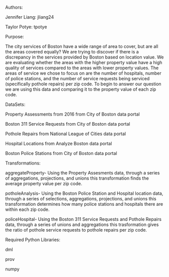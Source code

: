 
Authors:

  Jennifer Liang: jliang24 
  
  Taylor Potye: tpotye 

Purpose:

The city services of Boston have a wide range of area to cover, but are all the areas covered equally? We are trying to discover if there is a discrepancy in the services provided by Boston based on location value. We are evaluating whether the areas with the higher property value have a high quality of services compared to the areas with lower property values. The areas of service we chose to focus on are the number of hospitals, number of police stations, and the number of service requests being serviced (specifically pothole repairs) per zip code. To begin to answer our question we are using this data and comparing it to the property value of each zip code. 

DataSets:

  Property Assessments from 2016 from City of Boston data portal
  
  Boston 311 Service Requests from City of Boston data portal
  
  Pothole Repairs from National League of Cities data portal
  
  Hospital Locations from Analyze Boston data portal
  
  Boston Police Stations from City of Boston data portal

Transformations:

aggregateProperty- Using the Property Assesments data, through a series of aggregations, projections, and unions this transformation finds the average property value per zip code.

potholeAnalysis- Using the Boston Police Station and Hospital location data, through a series of selections, aggregations, projections, and unions this transformation determines how many police stations and hospitals there are within each zip code.

policeHospital- Using the Boston 311 Service Requests and Pothole Repairs data, through a series of unions and aggregations this trasformation gives the ratio of pothole service requests to pothole repairs per zip code.  

Required Python Libraries:

  dml
  
  prov
  
  numpy